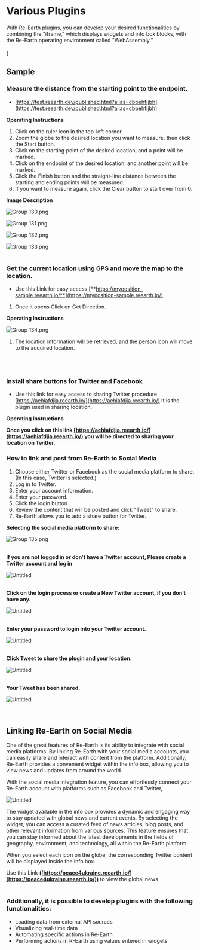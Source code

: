 # Various Plugins

With Re-Earth plugins, you can develop your desired functionalities by combining the "iframe," which displays widgets and info box blocks, with the Re-Earth operating environment called "WebAssembly.”
<br>
<br>]
## Sample

### Measure the distance from the starting point to the endpoint.

- [https://test.reearth.dev/published.html?alias=cbbehfijbh](https://test.reearth.dev/published.html?alias=cbbehfijbh)

 **Operating Instructions**

1. Click on the ruler icon in the top-left corner.
2. Zoom the globe to the desired location you want to measure, then click the Start button.
3. Click on the starting point of the desired location, and a point will be marked.
4. Click on the endpoint of the desired location, and another point will be marked.
5. Click the Finish button and the straight-line distance between the starting and ending points will be measured.
6. If you want to measure again, click the Clear button to start over from 0.

**Image Description**

![Group 130.png](Various%20Plugins%205d90198ecf214c4485b2bf9af499f12e/Group_130.png)

![Group 131.png](Various%20Plugins%205d90198ecf214c4485b2bf9af499f12e/Group_131.png)

![Group 132.png](Various%20Plugins%205d90198ecf214c4485b2bf9af499f12e/Group_132.png)

![Group 133.png](Various%20Plugins%205d90198ecf214c4485b2bf9af499f12e/Group_133.png)
<br>
<br>

### Get the current location using GPS and move the map to the location.

- Use this Link for easy access [**https://myposition-sample.reearth.io/**](https://myposition-sample.reearth.io/)
1. Once it opens Click on Get Direction.

**Operating Instructions**

![Group 134.png](Various%20Plugins%205d90198ecf214c4485b2bf9af499f12e/Group_134.png)

1. The location information will be retrieved, and the person icon will move to the acquired location.
<br>
<br>

### Install share buttons for Twitter and Facebook

- Use this link for easy access to sharing Twitter procedure [https://aehiafdjia.reearth.io/](https://aehiafdjia.reearth.io/) It is the plugin used in sharing location.

**Operating Instructions**

**Once you click on this link [https://aehiafdjia.reearth.io/](https://aehiafdjia.reearth.io/) you will be directed to sharing your location on Twitter.**

### How to link and post from Re-Earth to Social Media

1. Choose either Twitter or Facebook as the social media platform to share. (In this case, Twitter is selected.)
2. Log in to Twitter.
3. Enter your account information.
4. Enter your password.
5. Click the login button.
6. Review the content that will be posted and click "Tweet" to share.
7. Re-Earth allows you to add a share button for Twitter.

**Selecting the social media platform to share:**

![Group 135.png](Various%20Plugins%205d90198ecf214c4485b2bf9af499f12e/Group_135.png)
<br>
<br>

**If you are not logged in or don’t have a Twitter account, Please create a Twitter account and log in** 

![Untitled](Various%20Plugins%205d90198ecf214c4485b2bf9af499f12e/Untitled.png)
<br>
<br>

**Click on the login process or create a New Twitter account, if you don’t have any.**

![Untitled](Various%20Plugins%205d90198ecf214c4485b2bf9af499f12e/Untitled%201.png)
<br>
<br>

**Enter your password to login into your Twitter account.**

![Untitled](Various%20Plugins%205d90198ecf214c4485b2bf9af499f12e/Untitled%202.png)
<br>
<br>

**Click Tweet to share the plugin and your location.**

![Untitled](Various%20Plugins%205d90198ecf214c4485b2bf9af499f12e/Untitled%203.png)
<br>
<br>

**Your Tweet has been shared.**

![Untitled](Various%20Plugins%205d90198ecf214c4485b2bf9af499f12e/Untitled%204.png)
<br>
<br>
<br>

## Linking Re-Earth on Social Media

One of the great features of Re-Earth is its ability to integrate with social media platforms. By linking Re-Earth with your social media accounts, you can easily share and interact with content from the platform. Additionally, Re-Earth provides a convenient widget within the info box, allowing you to view news and updates from around the world. 

With the social media integration feature, you can effortlessly connect your Re-Earth account with platforms such as Facebook and Twitter,

![Untitled](Various%20Plugins%205d90198ecf214c4485b2bf9af499f12e/Untitled%205.png)

The widget available in the info box provides a dynamic and engaging way to stay updated with global news and current events. By selecting the widget, you can access a curated feed of news articles, blog posts, and other relevant information from various sources. This feature ensures that you can stay informed about the latest developments in the fields of geography, environment, and technology, all within the Re-Earth platform.

When you select each icon on the globe, the corresponding Twitter content will be displayed inside the info box.

Use this Link **([https://peace4ukraine.reearth.io/](https://peace4ukraine.reearth.io/))** to view the global news
<br>
<br>

### Additionally, it is possible to develop plugins with the following functionalities:

- Loading data from external API sources
- Visualizing real-time data
- Automating specific actions in Re-Earth
- Performing actions in R-Earth using values entered in widgets
